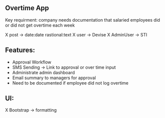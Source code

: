 ## Overtime App

Key requirment: company needs documentation that salaried employees did or did not get overtime each week

X post -> date:date rastional:text
X user -> Devise
X AdminUser -> STI

## Features:

- Approval Workflow
- SMS Sending -> Link to approval or over time input
- Administrate admin dashboard
- Email summary to managers for approval
- Need to be documented if employee did not log overtime

## UI:

X Bootstrap -> formatting
